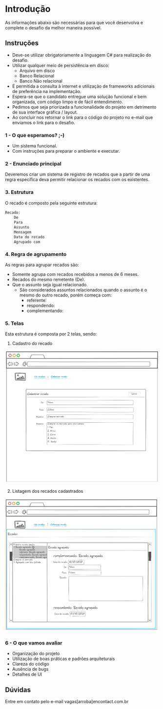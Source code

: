 # Introdução

As informações abaixo são necessárias para que você desenvolva e complete o desafio da melhor maneira possível.

## Instruções

* Deve-se utilizar obrigatoriamente a linguagem C# para realização do desafio.
* Utilizar qualquer meio de persistência em disco:
  * Arquivo em disco
  * Banco Relacional
  * Banco Não relacional
* É permitida a consulta à internet e utilização de frameworks adicionais de preferência na implementação.
* Espera-se que o candidato entregue uma solução funcional e bem organizada, com código limpo e de fácil entendimento.
* Pedimos que seja priorizada a funcionalidade do projeto em detrimento de sua interface gráfica / layout.
* Ao concluir nos retornar o link para o código do projeto no e-mail que enviamos o link para o desafio.

### 1 - O que esperamos?  ;-)

* Um sistema funcional.
* Com instruções para preparar o ambiente e executar.

### 2 - Enunciado principal

Deveremos criar um sistema de registro de recados que a partir de uma regra específica deva permitir relacionar os recados com os existentes.

### 3. Estrutura

O recado é composto pela seguinte estrutura:

    Recado:
        De
        Para
        Assunto
        Mensagem
        Data do recado
        Agrupado com

### 4. Regra de agrupamento

As regras para agrupar recados são:

* Somente agrupa com recados recebidos a menos de 6 meses.
* Recados do mesmo remetente (De).
* Que o assunto seja igual relacionado.
  * São considerados assuntos relacionados quando o assunto é o mesmo do outro recado, porém começa com:
    * referente:
    * respondendo:
    * complementando:

### 5. Telas

Esta estrutura é composta por 2 telas, sendo:

1. Cadastro do recado

![Tela de cadastro de recados](CadastroRecado.PNG "Tela de cadastro de recados.")

2. Listagem dos recados cadastrados

![Tela de listagem de recados](ListagemRecado.PNG "Tela de listagem de recados")

### 6 - O que vamos avaliar

* Organização do projeto
* Utilização de boas práticas e padrões arquiteturais
* Clareza do código
* Ausência de bugs
* Detalhes de UI

## Dúvidas

Entre em contato pelo e-mail vagas[arroba]encontact.com.br